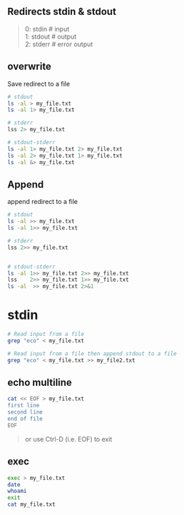 ## Redirects stdin & stdout
> 0: stdin     # input   
> 1: stdout    # output   
> 2: stderr    # error output    


## overwrite
Save redirect to a file
```bash
# stdout
ls -al > my_file.txt
ls -al 1> my_file.txt

# stderr
lss 2> my_file.txt

# stdout-stderr
ls -al 1> my_file.txt 2> my_file.txt 
ls -al 2> my_file.txt 1> my_file.txt 
ls -al &> my_file.txt
```


## Append
append redirect to a file
```bash
# stdout
ls -al >> my_file.txt
ls -al 1>> my_file.txt

# stderr
lss 2>> my_file.txt


# stdout-stderr
ls -al 1>> my_file.txt 2>> my_file.txt 
lss    2>> my_file.txt 1>> my_file.txt 
ls -al  >> my_file.txt 2>&1
```

# stdin
```bash
# Read input from a file
grep "eco" < my_file.txt

# Read input from a file then append stdout to a file
grep "eco" < my_file.txt >> my_file2.txt
```


## echo multiline
```bash
cat << EOF > my_file.txt
first line
second line
end of file
EOF
```
> or use Ctrl-D (i.e. EOF) to exit


## exec
```bash
exec > my_file.txt
date
whoami
exit
cat my_file.txt
```